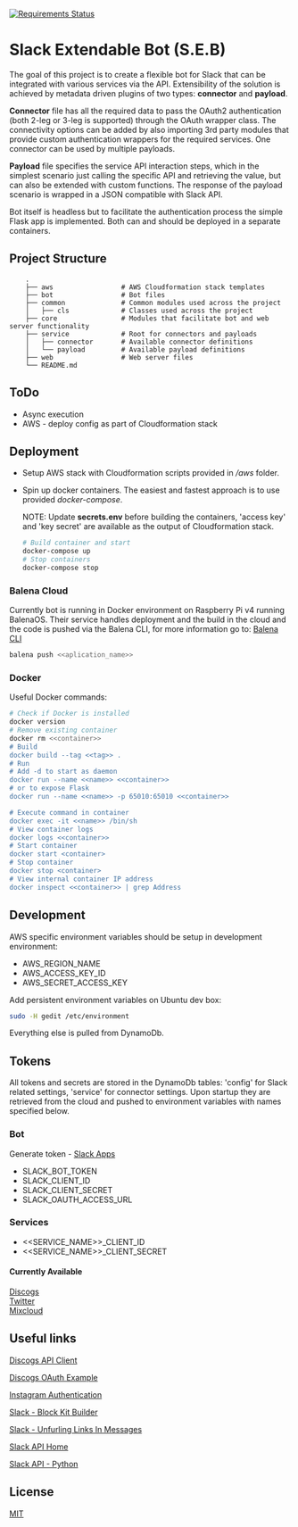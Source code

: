 [![Requirements Status](https://requires.io/github/maxim-mityutko/slack-bot/requirements.svg?branch=master)](https://requires.io/github/maxim-mityutko/slack-bot/requirements/?branch=master)
# Slack Extendable Bot (S.E.B)

The goal of this project is to create a flexible bot for Slack that can be integrated with various services via the API.
Extensibility of the solution is achieved by metadata driven plugins of two types: __connector__ and __payload__.

__Connector__ file has all the required data to pass the OAuth2 authentication (both 2-leg or 3-leg is supported) through
the OAuth wrapper class. The connectivity options can be added by also importing 3rd party modules that provide
custom authentication wrappers for the required services. One connector can be used by multiple payloads.

__Payload__ file specifies the service API interaction steps, which in the simplest scenario just calling the specific
API and retrieving the value, but can also be extended with custom functions. The response of the payload scenario is
wrapped in a JSON compatible with Slack API. 

Bot itself is headless but to facilitate the authentication process the simple Flask app is implemented. Both can and 
should be deployed in a separate containers.  

## Project Structure
```
    .
    ├── aws                 # AWS Cloudformation stack templates
    ├── bot                 # Bot files
    ├── common              # Common modules used across the project
    │   ├── cls             # Classes used across the project
    ├── core                # Modules that facilitate bot and web server functionality
    ├── service             # Root for connectors and payloads
    │   ├── connector       # Available connector definitions
    │   └── payload         # Available payload definitions
    ├── web                 # Web server files
    └── README.md
```

## ToDo
*  Async execution
*  AWS - deploy config as part of Cloudformation stack

## Deployment
* Setup AWS stack with Cloudformation scripts provided in _/aws_ folder.
* Spin up docker containers. The easiest and fastest approach is to use provided _docker-compose_. 
  
  NOTE: Update __secrets.env__ before building the containers, 'access key' and 'key secret' are available as the output
  of Cloudformation stack.
    ```bash
    # Build container and start
    docker-compose up
    # Stop containers
    docker-compose stop
    ```

### Balena Cloud
Currently bot is running in Docker environment on Raspberry Pi v4 running BalenaOS. Their service handles deployment 
and the build in the cloud and the code is pushed via the Balena CLI, for more information go to:
[Balena CLI](https://github.com/balena-io/balena-cli/blob/master/INSTALL.md)
```bash
balena push <<aplication_name>>
```  
### Docker
Useful Docker commands:
```bash
# Check if Docker is installed
docker version
# Remove existing container
docker rm <<container>>
# Build
docker build --tag <<tag>> .
# Run
# Add -d to start as daemon
docker run --name <<name>> <<container>>
# or to expose Flask
docker run --name <<name>> -p 65010:65010 <<container>>

# Execute command in container
docker exec -it <<name>> /bin/sh
# View container logs
docker logs <<container>>
# Start container
docker start <container>
# Stop container
docker stop <container>
# View internal container IP address
docker inspect <<container>> | grep Address
```

## Development

AWS specific environment variables should be setup in development environment:
* AWS_REGION_NAME
* AWS_ACCESS_KEY_ID
* AWS_SECRET_ACCESS_KEY

Add persistent environment variables on Ubuntu dev box:
```bash
sudo -H gedit /etc/environment
```
Everything else is pulled from DynamoDb.

## Tokens
All tokens and secrets are stored in the DynamoDb tables: 'config' for Slack related settings, 'service' for connector
settings. Upon startup they are retrieved from the cloud and pushed to environment variables with names specified below.

### Bot
Generate token - [Slack Apps](https://api.slack.com/apps)
*  SLACK_BOT_TOKEN
*  SLACK_CLIENT_ID
*  SLACK_CLIENT_SECRET
*  SLACK_OAUTH_ACCESS_URL

### Services
*  <<SERVICE_NAME>>_CLIENT_ID
*  <<SERVICE_NAME>>_CLIENT_SECRET

#### Currently Available
[Discogs](https://www.discogs.com/settings/developers)\
[Twitter](https://developer.twitter.com/en/apps)\
[Mixcloud](https://www.mixcloud.com/developers/)


## Useful links
[Discogs API Client](https://github.com/discogs/discogs_client)

[Discogs OAuth Example](https://github.com/jesseward/discogs-oauth-example)

[Instagram Authentication](https://www.instagram.com/developer/authentication/)

[Slack - Block Kit Builder](https://api.slack.com/tools/block-kit-builder)

[Slack - Unfurling Links In Messages](https://api.slack.com/docs/message-link-unfurling#classic_unfurling)

[Slack API Home](https://api.slack.com/)

[Slack API - Python](https://python-slackclient.readthedocs.io/en/latest/index.html)

## License
[MIT](https://choosealicense.com/licenses/mit/)
